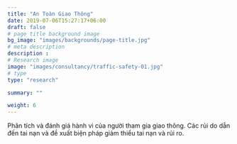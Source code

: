 ```yaml
---
title: "An Toàn Giao Thông"
date: 2019-07-06T15:27:17+06:00
draft: false
# page title background image
bg_image: "images/backgrounds/page-title.jpg"
# meta description
description : 
# Research image
image: "images/consultancy/traffic-safety-01.jpg"
# type
type: "research"

summary: ""

weight: 6
---
```

Phân tích và đánh giá hành vi của người tham gia giao thông. Các rủi do dẫn đến tai nạn và đề xuất biện pháp giảm thiểu tai nạn và rủi ro.
